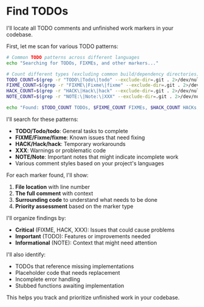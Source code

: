 # Find TODOs

I'll locate all TODO comments and unfinished work markers in your codebase.

First, let me scan for various TODO patterns:

```bash
# Common TODO patterns across different languages
echo "Searching for TODOs, FIXMEs, and other markers..."

# Count different types (excluding common build/dependency directories)
TODO_COUNT=$(grep -r "TODO\|Todo\|todo" --exclude-dir=.git . 2>/dev/null | grep -v -E "(vendor/|deps/|dependencies/|build/|dist/|target/|out/)" | wc -l)
FIXME_COUNT=$(grep -r "FIXME\|Fixme\|fixme" --exclude-dir=.git . 2>/dev/null | grep -v -E "(vendor/|deps/|dependencies/|build/|dist/|target/|out/)" | wc -l)
HACK_COUNT=$(grep -r "HACK\|Hack\|hack" --exclude-dir=.git . 2>/dev/null | grep -v -E "(vendor/|deps/|dependencies/|build/|dist/|target/|out/)" | wc -l)
NOTE_COUNT=$(grep -r "NOTE:\|Note:\|XXX" --exclude-dir=.git . 2>/dev/null | grep -v -E "(vendor/|deps/|dependencies/|build/|dist/|target/|out/)" | wc -l)

echo "Found: $TODO_COUNT TODOs, $FIXME_COUNT FIXMEs, $HACK_COUNT HACKs, $NOTE_COUNT NOTEs"
```

I'll search for these patterns:
- **TODO/Todo/todo**: General tasks to complete
- **FIXME/Fixme/fixme**: Known issues that need fixing
- **HACK/Hack/hack**: Temporary workarounds
- **XXX**: Warnings or problematic code
- **NOTE/Note**: Important notes that might indicate incomplete work
- Various comment styles based on your project's languages

For each marker found, I'll show:
1. **File location** with line number
2. **The full comment** with context
3. **Surrounding code** to understand what needs to be done
4. **Priority assessment** based on the marker type

I'll organize findings by:
- **Critical** (FIXME, HACK, XXX): Issues that could cause problems
- **Important** (TODO): Features or improvements needed
- **Informational** (NOTE): Context that might need attention

I'll also identify:
- TODOs that reference missing implementations
- Placeholder code that needs replacement
- Incomplete error handling
- Stubbed functions awaiting implementation

This helps you track and prioritize unfinished work in your codebase.